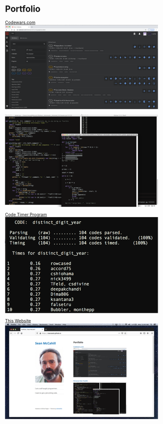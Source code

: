 # Portfolio

[Codewars.com](/codewars.md)
<img src="images/codewars kata.png?raw=true"/>

<a href="https://rowcased.github.io/toolkit.html">
  <img src="images/dev_toolz.png?raw=true"/>
</a>

[Code Timer Program](/code_timer.md)
<img src="images/timer_screen_shot.png?raw=true"/>

[This Website](/portfolio.md)
<img src="images/portfolio_screen_shot.png?raw=true"/>
